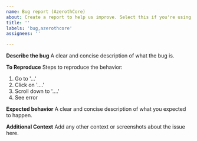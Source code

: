 ```yaml
---
name: Bug report (AzerothCore)
about: Create a report to help us improve. Select this if you're using AzerothCore. If unsure, the core you're using is TrinityCore by default.
title: ''
labels: 'bug,azerothcore'
assignees: ''

---
```


**Describe the bug**
A clear and concise description of what the bug is.

**To Reproduce**
Steps to reproduce the behavior:
1. Go to '...'
2. Click on '....'
3. Scroll down to '....'
4. See error

**Expected behavior**
A clear and concise description of what you expected to happen.

**Additional Context**
Add any other context or screenshots about the issue here.
